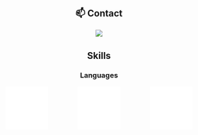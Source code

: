 <div align="center">

## 📫 Contact

<a href="https://skillicons.dev">
  <img src="https://skillicons.dev/icons?i=discord"/>
</a>

## Skills

### Languages

<div id="banner" style="overflow: hidden; display: flex; justify-content: space-around; align-items: center;">
  <div style="max-width: 20%; max-height: 20%; display: inline-block; text-align: center;">
      <img src="./images/cpp-logo.svg"
          style="max-width: 100px; height: auto;"
          alt="C++ Logo"
          />
  </div>
  
  <div style="max-width: 20%; max-height: 20%; display: inline-block; text-align: center;">
      <img src="./images/erlang-logo.svg"
          style="max-width: 100px; height: auto;"
          alt="Erlang Logo"
          />
  </div>
  
  <div style="max-width: 20%; max-height: 20%; display: inline-block; text-align: center;">
      <img src="./images/java-logo.svg"
          style="max-width: 100px; height: auto;"
          alt="Java Logo"
          />
  </div>
</div>



</div>

<!--
**DoubleXEric/DoubleXEric** is a ✨ _special_ ✨ repository because its `README.md` (this file) appears on your GitHub profile.

Here are some ideas to get you started:

- 🔭 I’m currently working on ...
- 🌱 I’m currently learning ...
- 👯 I’m looking to collaborate on ...
- 🤔 I’m looking for help with ...
- 💬 Ask me about ...
- 📫 How to reach me: ...
- 😄 Pronouns: ...
- ⚡ Fun fact: ...
-->

